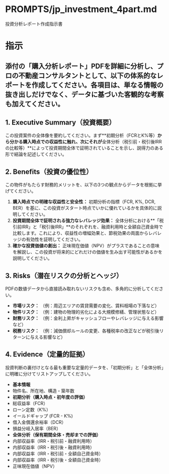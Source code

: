 # PROMPTS/jp_investment_4part.md

投資分析レポート作成指示書
# 指示
添付の「購入分析レポート」PDFを詳細に分析し、プロの不動産コンサルタントとして、以下の体系的なレポートを作成してください。各項目は、単なる情報の抜き出しだけでなく、データに基づいた客観的な考察も加えてください。
---
## 1. Executive Summary（投資概要）
この投資案件の全体像を要約してください。まず**初期分析（FCRとK%等）**から分かる購入時点での収益性に触れ、次にそれが**全体分析（税引前・税引後IRRの比較等）**によって投資期間全体で証明されていることを示し、説得力のある形で結論を記述してください。
## 2. Benefits（投資の優位性）
この物件がもたらす財務的メリットを、以下の3つの観点からデータを根拠に挙げてください。
1. **購入時点での明確な収益性と安全性：** 初期分析の指標（FCR, K%, DCR, BER）を基に、この投資がスタート時点でいかに優れているかを具体的に説明してください。
2. **投資期間全体で証明される強力なレバレッジ効果：** 全体分析における**「税引前IRR」と「税引後IRR」**のそれぞれを、融資利用時と全額自己資金時で比較します。これにより、収益性の増幅効果と、節税効果の両面からレバレッジの有効性を証明してください。
3. **確かな投資価値の創出：** 正味現在価値（NPV）がプラスであることの意味を解説し、この投資が将来的にどれだけの価値を生み出す可能性があるかを説明してください。
## 3. Risks（潜在リスクの分析とヘッジ）
PDFの数値データから直接読み取れないリスクも含め、多角的に分析してください。
* **市場リスク：** （例：周辺エリアの賃貸需要の変化、賃料相場の下落など）
* **物件リスク：** （例：建物の物理的劣化による大規模修繕、管理状態など）
* **財務リスク：** （例：金利上昇がキャッシュフローやレバレッジに与える影響など）
* **税務リスク：** （例：減価償却ルールの変更、各種税率の改正などが税引後リターンに与える影響など）
## 4. Evidence（定量的証拠）
投資判断の裏付けとなる最も重要な定量的データを、「初期分析」と「全体分析」に明確に分けてリストアップしてください。
* **基本情報**
* 物件名、所在地、構造・築年数
* **初期分析（購入時点・初年度の評価）**
* 総収益率（FCR）
* ローン定数（K%）
* イールドギャップ (FCR - K%)
* 借入金償還余裕率（DCR）
* 損益分岐入居率（BER）
* **全体分析（保有期間全体・売却までの評価）**
* 内部収益率（IRR・税引前・融資利用時）
* 内部収益率（IRR・税引後・融資利用時）
* 内部収益率（IRR・税引前・全額自己資金時）
* 内部収益率（IRR・税引後・全額自己資金時）
* 正味現在価値（NPV）
